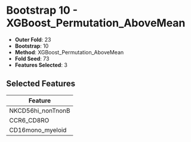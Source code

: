 # Bootstrap 10 - XGBoost_Permutation_AboveMean

- **Outer Fold**: 23
- **Bootstrap**: 10
- **Method**: XGBoost_Permutation_AboveMean
- **Fold Seed**: 73
- **Features Selected**: 3

## Selected Features

| Feature |
|---------|
| NKCD56hi_nonTnonB |
| CCR6_CD8RO |
| CD16mono_myeloid |

